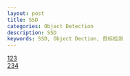 ```yaml
---
layout: post
title: SSD
categories: Object Detection
description: SSD
keywords: SSD, Object Dection, 目标检测
---
```



[123](https://github.com/jinbooooom/jinbooooom.github.io)  
[234](https://github.com/jinbooooom/jinbooooom.github.io/blob/master/_wiki/my_ubuntu16.04_DL_config.md)
